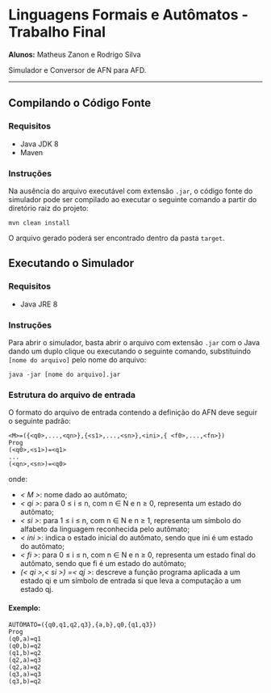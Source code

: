 # Linguagens Formais e Autômatos - Trabalho Final
**Alunos:** Matheus Zanon e Rodrigo Silva

Simulador e Conversor de AFN para AFD.

---

## Compilando o Código Fonte

### Requisitos
* Java JDK 8
* Maven

### Instruções
Na ausência do arquivo executável com extensão `.jar`, o código fonte do simulador pode ser compilado ao executar o seguinte comando a partir do diretório raiz do projeto:
```
mvn clean install
```
O arquivo gerado poderá ser encontrado dentro da pasta `target`.


## Executando o Simulador

### Requisitos
* Java JRE 8

### Instruções
Para abrir o simulador, basta abrir o arquivo com extensão `.jar` com o Java dando um duplo clique ou executando o seguinte comando, substituindo `[nome do arquivo]` pelo nome do arquivo:
```
java -jar [nome do arquivo].jar
```

### Estrutura do arquivo de entrada

O formato do arquivo de entrada contendo a definição do AFN deve seguir o seguinte padrão: 
```
<M>=({<q0>,...,<qn>},{<s1>,...,<sn>},<ini>,{ <f0>,...,<fn>}) 
Prog 
(<q0>,<s1>)=<q1> 
... 
(<qn>,<sn>)=<q0>
```
onde: 
* *< M >*: nome dado ao autômato; 
* *< qi >*: para  0 ≤ i ≤ n,  com n ∈ N e n ≥ 0, representa um estado do autômato; 
* *< si >*: para 1 ≤ i ≤ n, com n ∈ N e n ≥ 1, representa um símbolo do alfabeto da linguagem reconhecida pelo autômato; 
* *< ini >*: indica o estado inicial do autômato, sendo que ini é um estado do autômato; 
* *< fi >*: para 0 ≤ i ≤ n, com n ∈ N e n ≥ 0, representa um estado final do autômato, sendo que fi é um estado do autômato; 
* *(< qi >,< si >) =< qj >*: descreve a função programa aplicada a um estado qi e um símbolo de entrada si que leva a computação a um estado qj.
#### Exemplo:
```
AUTÔMATO=({q0,q1,q2,q3},{a,b},q0,{q1,q3}) 
Prog 
(q0,a)=q1 
(q0,b)=q2 
(q1,b)=q2 
(q2,a)=q3 
(q2,a)=q2
(q3,a)=q3 
(q3,b)=q2
```
